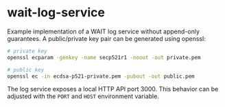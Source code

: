 # wait-log-service

Example implementation of a WAIT log service without append-only guarantees.
A public/private key pair can be generated using openssl:

```sh
# private key
openssl ecparam -genkey -name secp521r1 -noout -out private.pem

# public key
openssl ec -in ecdsa-p521-private.pem -pubout -out public.pem 
```

The log service exposes a local HTTP API port 3000.
This behavior can be adjusted with the `PORT` and `HOST` environment variable.
